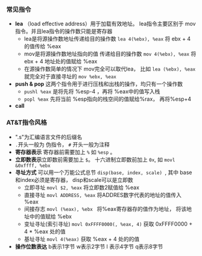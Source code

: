 ### 常见指令

- **lea** （load effective address）用于加载有效地址。 lea指令主要区别于 mov指令。并且lea指令的操作数只能是寄存器
  - lea是将源操作数地址传递给目的操作数  `lea 4(%ebx), %eax`  将 ebx + 4 的值传给 %eax
  - mov是将源操作数地址指向的值 传递给目的操作数 `mov 4(%ebx), %eax`  将 ebx + 4 地址处的值赋给 %eax
  - 在源操作数简单的情况下 mov完全可以取代lea， 比如 `lea (%ebx), %eax` 就完全对于直接寻址的 `mov %ebx, %eax`
- **push & pop** 这两个指令用于进行压栈和出栈的操作，均只有一个操作数
  - `pushl %eax` 是将先将 %esp-4 ，再将 %eax中的值写入栈
  - `popl %eax` 先将当前 %esp指向的栈空间的值赋给%rax， 再将%esp+4
- **call**  

### AT&T指令风格

- ".s"为汇编语言文件的后缀名
- `.`开头一般为  伪指令， `#` 开头一般为注释
- **寄存器表示**   寄存器前需要加上 `%` 如 `%esp`  。   
- **立即数表示**立即数前需要加上 `$`。  十六进制立即数前加上 `0x`, 如 `movl &0xffff, %ebx`
- **寻址方式**   可以用一个万能公式总节  `disp(base, index, scale) `, 其中 base和index必须是寄存器， disp和scale可以是立即数
  - 立即寻址   `movl $2, %eax`   将立即数2赋值给 %eax
  - 直接寻址  `movl ADDRESS, %eax`   将ADDRES数字代表的地址的值传入 %eax 
  - 间接存志  `movl (%eax), %ebx `   将%eax寄存器存的值作为地址， 将该地址中的值赋给 %ebx
  - 变址寻址(索引寻址)  `movl 0xFFFF0000(, %eax, 4)` 获取 0xFFFF0000 + 4 * %eax 处的值
  - 基址寻址  `movl 4(%eax)`  获取 %eax + 4 处的的值
- **操作位数表达**  b表示1字节   w表示2字节  l 表示4字节   q表示8字节

